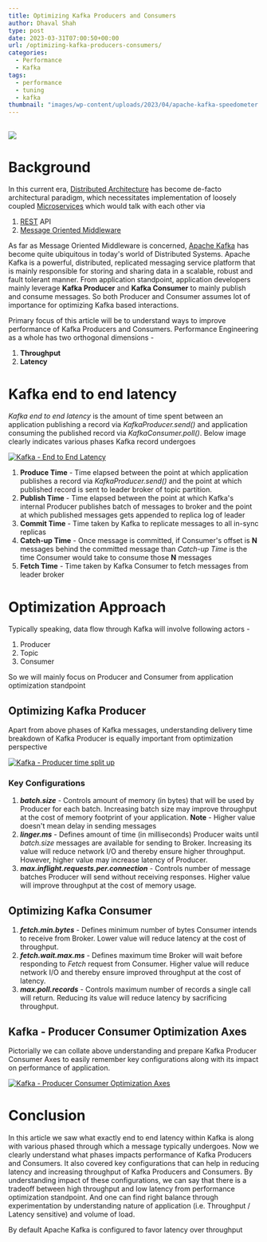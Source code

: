 ```yaml
---
title: Optimizing Kafka Producers and Consumers
author: Dhaval Shah
type: post
date: 2023-03-31T07:00:50+00:00
url: /optimizing-kafka-producers-consumers/
categories:
  - Performance
  - Kafka
tags:
  - performance
  - tuning
  - kafka
thumbnail: "images/wp-content/uploads/2023/04/apache-kafka-speedometer.png"
---
```



[![](https://www.dhaval-shah.com/images/wp-content/uploads/2023/04/apache-kafka-speedometer.png)](https://www.dhaval-shah.com/images/wp-content/uploads/2023/04/apache-kafka-speedometer.png)
-----------------------------------------------------------------------------------------------------------------------------------------
# Background
In this current era, [Distributed Architecture](https://en.wikipedia.org/wiki/Distributed_computing) has become de-facto architectural paradigm, which necessitates implementation of loosely coupled [Microservices](https://en.wikipedia.org/wiki/Microservices) which would talk with each other via 
1. [REST](https://en.wikipedia.org/wiki/Representational_state_transfer) API
2. [Message Oriented Middleware](https://en.wikipedia.org/wiki/Message-oriented_middleware)

As far as Message Oriented Middleware is concerned, [Apache Kafka](https://kafka.apache.org/) has become quite ubiquitous in today's world of Distributed Systems. Apache Kafka is a powerful, distributed, replicated messaging service platform that is mainly responsible for storing and sharing data in a scalable, robust and fault tolerant manner. From application standpoint, application developers mainly leverage **Kafka Producer** and **Kafka Consumer** to mainly publish and consume messages. So both Producer and Consumer assumes lot of importance for optimizing Kafka based interactions.

Primary focus of this article will be to understand ways to improve performance of Kafka Producers and Consumers. Performance Engineering as a whole has two orthogonal dimensions -
1. **Throughput**
2. **Latency**
# Kafka end to end latency
_Kafka end to end latency_ is the amount of time spent between an application publishing a record via _KafkaProducer.send()_ and application consuming the published record via _KafkaConsumer.poll()_. Below image clearly indicates various phases Kafka record undergoes

[![Kafka - End to End Latency](https://www.dhaval-shah.com/images/wp-content/uploads/2023/04/kafka-end-to-end-latency.png)](https://www.dhaval-shah.com/images/wp-content/uploads/2023/04/kafka-end-to-end-latency.png)

1. **Produce Time** - Time elapsed between the point at which application publishes a record via _KafkaProducer.send()_ and the point at which published record is sent to leader broker of topic partition.
2. **Publish Time** - Time elapsed between the point at which Kafka's internal Producer publishes batch of messages to broker and the point at which published messages gets appended to replica log of leader
3. **Commit Time** - Time taken by Kafka to replicate messages to all in-sync replicas
4. **Catch-up Time** - Once message is committed, if Consumer's offset is __N__ messages behind the committed message than _Catch-up Time_ is the time Consumer would take to consume those __N__ messages
5. **Fetch Time** - Time taken by Kafka Consumer to fetch messages from leader broker

# Optimization Approach
Typically speaking, data flow through Kafka will involve following actors -
1. Producer
2. Topic
3. Consumer

So we will mainly focus on Producer and Consumer from application optimization standpoint

## Optimizing Kafka Producer
Apart from above phases of Kafka messages, understanding delivery time breakdown of Kafka Producer is equally important from optimization perspective

[![Kafka - Producer time split up ](https://www.dhaval-shah.com/images/wp-content/uploads/2023/04/kafka-producer-write-time-splitup.png)](https://www.dhaval-shah.com/images/wp-content/uploads/2023/04/kafka-producer-write-time-splitup.png)

### Key Configurations
1. _**batch.size**_ - Controls amount of memory (in bytes) that will be used by Producer for each batch. Increasing batch size may improve throughput at the cost of memory footprint of your application.
**Note** - Higher value doesn't mean delay in sending messages
2. _**linger.ms**_ - Defines amount of time (in milliseconds) Producer waits until _batch.size_ messages are available for sending to Broker. Increasing its value will reduce network I/O and thereby ensure higher throughput. However, higher value may increase latency of Producer.
3. _**max.inflight.requests.per.connection**_ - Controls number of message batches Producer will send without receiving responses. Higher value will improve throughput at the cost of memory usage.


## Optimizing Kafka Consumer

1. _**fetch.min.bytes**_ - Defines minimum number of bytes Consumer intends to receive from Broker. Lower value will reduce latency at the cost of throughput.
2. _**fetch.wait.max.ms**_ - Defines maximum time Broker will wait before responding to _Fetch_ request from Consumer. Higher value will reduce network I/O and thereby ensure improved throughput at the cost of latency.
3. _**max.poll.records**_ - Controls maximum number of records a single call will return. Reducing its value will reduce latency by sacrificing throughput.

## Kafka - Producer Consumer Optimization Axes
Pictorially we can collate above understanding and prepare Kafka Producer Consumer Axes to easily remember key configurations along with its impact on performance of application.

[![Kafka - Producer Consumer Optimization Axes ](https://www.dhaval-shah.com/images/wp-content/uploads/2023/04/kafka-producer-consumer-performance-axes.png)](https://www.dhaval-shah.com/images/wp-content/uploads/2023/04/kafka-producer-consumer-performance-axes.png)

# Conclusion
In this article we saw what exactly end to end latency within Kafka is along with various phased through which a message typically undergoes. Now we clearly understand what phases impacts performance of Kafka Producers and Consumers. It also covered key configurations that can help in reducing latency and increasing throughput of Kafka Producers and Consumers. By understanding impact of these configurations, we can say that there is a tradeoff between high throughput and low latency from performance optimization standpoint. And one can find right balance through experimentation by understanding nature of application (i.e. Throughput / Latency sensitive) and volume of load.

By default Apache Kafka is configured to favor latency over throughput
